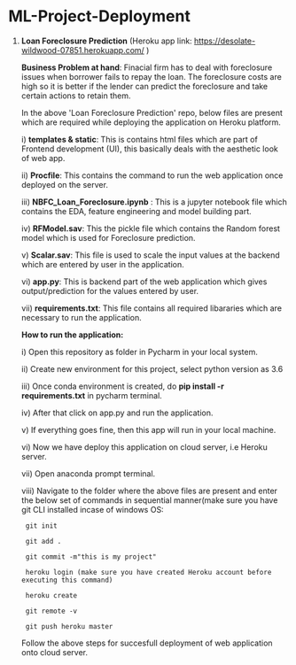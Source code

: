 # ML-Project-Deployment

1) <b>Loan Foreclosure Prediction</b>  (Heroku app link: https://desolate-wildwood-07851.herokuapp.com/ )

   <b>Business Problem at hand</b>: Finacial firm has to deal with foreclosure issues when borrower fails to repay the loan. The foreclosure costs are high so it is 
                                    better if the lender can predict the foreclosure and take certain actions to retain them.
                             
   
   In the above 'Loan Foreclosure Prediction' repo, below files are present which are required while deploying the application on Heroku platform.
   
   i) <b>templates & static</b>: This is contains html files which are part of Frontend development (UI), this basically deals with the aesthetic look of web app.
   
   ii) <b>Procfile</b>: This contains the command to run the web application once deployed on the server.
   
   iii) <b>NBFC_Loan_Foreclosure.ipynb</b> : This is a jupyter notebook file which contains the EDA, feature engineering and model building part.
 
   iv) <b>RFModel.sav</b>: This the pickle file which contains the Random forest model which is used for Foreclosure prediction.
  
    v) <b>Scalar.sav</b>: This file is used to scale the input values at the backend which are entered by user in the application.
   
   vi) <b>app.py</b>: This is backend part of the web application which gives output/prediction for the values entered by user.
  
   vii) <b>requirements.txt</b>: This file contains all required libararies which are necessary to run the application.
   
   
   <b>How to run the application:</b>
   
     i) Open this repository as folder in Pycharm in your local system.

    ii) Create new environment for this project, select python version as 3.6

   iii) Once conda environment is created, do <b>pip install -r requirements.txt</b> in pycharm terminal.

    iv) After that click on app.py and run the application.

     v) If everything goes fine, then this app will run in your local machine.

    vi) Now we have deploy this application on cloud server, i.e Heroku server.

   vii) Open anaconda prompt terminal.

    viii) Navigate to the folder where the above files are present and enter the below set of commands in sequential manner(make sure you have git CLI installed incase of               windows OS:

        git init

        git add .

        git commit -m"this is my project"

        heroku login (make sure you have created Heroku account before executing this command)

        heroku create

        git remote -v

        git push heroku master
        
   Follow the above steps for succesfull deployment of web application onto cloud server.     
        
     
     
